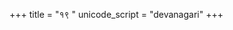 +++
title = "१९ "
unicode_script = "devanagari"
+++

<div class="js_include" url="../../../../../saMskAra/mantraH/misc-devas/yajuH/bhUH_prapadye/"  newLevelForH1="2" includeTitle="false"> </div>  

